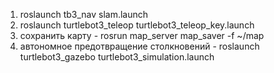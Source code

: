 1. roslaunch tb3_nav slam.launch
2. roslaunch turtlebot3_teleop turtlebot3_teleop_key.launch
3. сохранить карту - rosrun map_server map_saver -f ~/map
4. автономное предотвращение столкновений - roslaunch turtlebot3_gazebo turtlebot3_simulation.launch

